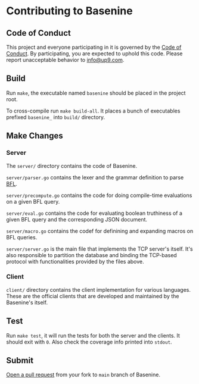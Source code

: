 # Contributing to Basenine

## Code of Conduct

This project and everyone participating in it is governed by the [Code of Conduct](CODE_OF_CONDUCT.md).
By participating, you are expected to uphold this code. Please report unacceptable behavior to [info@up9.com](mailto:info@up9.com).

## Build

Run `make`, the executable named `basenine` should be placed in the project root.

To cross-compile run `make build-all`. It places a bunch of executables prefixed `basenine_` into `build/` directory.

## Make Changes

### Server

The `server/` directory contains the code of Basenine.

`server/parser.go` contains the lexer and the grammar definition to parse [BFL](https://github.com/up9inc/basenine/wiki/BFL-Syntax-Reference).

`server/precompute.go` contains the code for doing compile-time evaluations on a given BFL query.

`server/eval.go` contains the code for evaluating boolean truthiness of a given BFL query and the corresponding JSON document.

`server/macro.go` contains the codef for definining and expanding macros on BFL queries.

`server/server.go` is the main file that implements the TCP server's itself. It's also responsible to partition the database
and binding the TCP-based protocol with functionalities provided by the files above.

### Client

`client/` directory contains the client implementation for various languages. These are the official clients that are
developed and maintained by the Basenine's itself.

## Test

Run `make test`, it will run the tests for both the server and the clients. It should exit with `0`.
Also check the coverage info printed into `stdout`.

## Submit

[Open a pull request](https://github.com/up9inc/basenine/compare) from your fork to `main` branch of Basenine.
